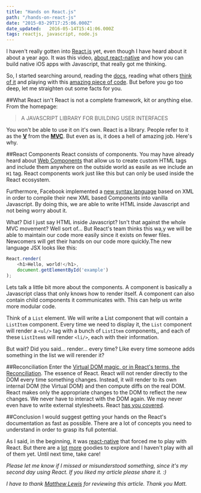 ```yaml
---
title: "Hands on React.js"
path: "/hands-on-react-js"
date: "2015-03-29T17:25:06.000Z"
date_updated:   2016-05-14T15:41:06.000Z
tags: reactjs, javascript, node.js
---
```


I haven't really gotten into [React.js](https://facebook.github.io/react/) yet, even though I have heard about it about a year ago. It was this video, [about react-native](https://www.youtube.com/watch?v=KVZ-P-ZI6W4) and how you can build native iOS apps  with Javascript, that really got me thinking.

So, I started searching around, reading the [docs](https://facebook.github.io/react/docs/getting-started.html), reading what others [think](http://blog.reverberate.org/2014/02/react-demystified.html) [of it](http://blog.andrewray.me/reactjs-for-stupid-people/) and playing with this [amazing piece of code](https://github.com/RickWong/react-isomorphic-starterkit). But before you go too deep, let me straighten out some facts for you.

##What React isn't
React is not a complete framework, kit or anything else. From the homepage:

> A JAVASCRIPT LIBRARY FOR BUILDING USER INTERFACES

You won't be able to use it on it's own. React is a library. People refer to it as the [**V**](http://blog.codinghorror.com/understanding-model-view-controller/) from the [**MVC**](http://en.wikipedia.org/wiki/Model%E2%80%93view%E2%80%93controller). But even as is, it does a hell of amazing job. Here's why.

##React Components
React consists of components. You may have already heard about [Web Components](https://developer.mozilla.org/en-US/docs/Web/Web_Components) that  allow us to create custom HTML tags and include them anywhere on the outside world as easile as we include an `H1` tag. React components work just like this but can only be used inside the React ecosystem.

Furthermore, Facebook implemented a [new syntax language](http://facebook.github.io/jsx/) based on XML in order to compile their new XML based Components into vanilla Javascript. By doing this, we are able to write HTML inside Javascript and not being worry about it.

What? Did I just say HTML inside Javascript? Isn't that against the whole MVC movement? Well sort of... But React's team thinks this wa,y we will be able to maintain our code more easily since it exists on fewer files. Newcomers will get their hands on our code more quickly.The new language JSX looks like this:
```js
React.render(
	<h1>Hello, world!</h1>,
    document.getElementById('example')
);
```

Lets talk a little bit more about the components. A component is basically a Javascript class that only knows how to render itself. A component can also contain child components it communicates with. This can help us write more modular code.

Think of a `List` element. We will write a List component that will contain a `ListItem` component. Every time we need to display it, the `List` component will render a `<ul/>` tag with a bunch of `ListItem` components,, and each of these `ListItem`s will render `<li/>`, each with their information.

But wait? Did you said... render... every time? Like every time someone adds something in the list we will rerender it?

##Reconciliation
Enter the [Virtual DOM magic, or in React's terms, the Reconciliation](https://facebook.github.io/react/docs/reconciliation.html). The essence of React. React will not render directly to the DOM every time something changes. Instead, it will render to its own internal DOM (the Virtual DOM) and then  compute diffs on the real DOM. React makes only the appropriate changes to the DOM to reflect the new changes. We never have to interact with the DOM again. We may never even have to write external stylesheets. React [has you covered](http://facebook.github.io/react/tips/inline-styles.html).

##Conclusion
I would suggest getting your hands on the React's documentation as fast as possible. There are a lot of concepts you need to understand in order to grasp its full potential.

As I said, in the beginning, it was [react-native](https://github.com/facebook/react-native) that forced me to play with React. But there are a [lot](http://blog.risingstack.com/from-angularjs-to-react-the-isomorphic-way/) [more](https://facebook.github.io/flux/) goodies to explore and I haven't play with all of them yet.
Until next time, take care!

*Please let me know if I missed or misunderstood something, since it's my second day using React. If you liked my article please share it. :)*

*I have to thank [Matthew Lewis](http://mplewis.com/) for reviewing this article. Thank you Matt.*


